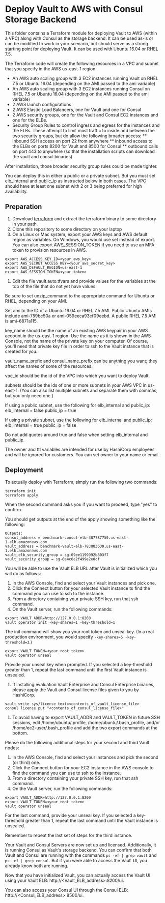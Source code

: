 # Deploy Vault to AWS with Consul Storage Backend

This folder contains a Terraform module for deploying Vault to AWS (within a VPC) along with Consul as the storage backend. It can be used as-is or can be modified to work in your scenario, but should serve as a strong starting point for deploying Vault. It can be used with Ubuntu 16.04 or RHEL 7.5.

The Terraform code will create the following resources in a VPC and subnet that you specify in the AWS us-east-1 region:
* An AWS auto scaling group with 3 EC2 instances running Vault on RHEL 7.5 or Ubuntu 16.04 (depending on the AMI passed to the ami variable)
* An AWS auto scaling group with 3 EC2 instances running Consul on RHEL 7.5 or Ubuntu 16.04 (depending on the AMI passed to the ami variable)
* 2 AWS launch configurations
* 2 AWS Elastic Load Balancers, one for Vault and one for Consul
* 2 AWS security groups, one for the Vault and Consul EC2 instances and one for the ELBs.
* Security Group Rules to control ingress and egress for the instances and the ELBs. These attempt to limit most traffic to inside and between the two security groups, but do allow the following broader access:
** inbound SSH access on port 22 from anywhere
** inbound access to the ELBs on ports 8200 for Vault and 8500 for Consul
** outbound calls on port 443 to anywhere (so that the installation scripts can download the vault and consul binaries)

After installation, those broader security group rules could be made tighter.

You can deploy this in either a public or a private subnet.  But you must set elb_internal and public_ip as instructed below in both cases. The VPC should have at least one subnet with 2 or 3 being preferred for high availability.

## Preparation
1. Download [terraform](https://www.terraform.io/downloads.html) and extract the terraform binary to some directory in your path.
1. Clone this repository to some directory on your laptop
1. On a Linux or Mac system, export your AWS keys and AWS default region as variables. On Windows, you would use set instead of export. You can also export AWS_SESSION_TOKEN if you need to use an MFA token to provision resources in AWS.

```
export AWS_ACCESS_KEY_ID=<your_aws_key>
export AWS_SECRET_ACCESS_KEY=<your_aws_secret_key>
export AWS_DEFAULT_REGION=us-east-1
export AWS_SESSION_TOKEN=<your_token>
```
1. Edit the file vault.auto.tfvars and provide values for the variables at the top of the file that do not yet have values.

Be sure to set unzip_command to the appropriate command for Ubuntu or RHEL, depending on your AMI.

Set ami to the ID of a Ubuntu 16.04 or RHEL 7.5 AMI. Public Ubuntu AMIs include ami-759bc50a or ami-059eeca93cf09eebd.  A public RHEL 7.5 AMI is ami-6871a115.

key_name should be the name of an existing AWS keypair in your AWS account in the us-east-1 region. Use the name as it is shown in the AWS Console, not the name of the private key on your computer.  Of course, you'll need that private key file in order to ssh to the Vault instance that is created for you.

vault_name_prefix and consul_name_prefix can be anything you want; they affect the names of some of the resources.

vpc_id should be the id of the VPC into which you want to deploy Vault.

subnets should be the ids of one or more subnets in your AWS VPC in us-east-1. (You can also list multiple subnets and separate them with commas, but you only need one.)

If using a public subnet, use the following for elb_internal and public_ip:
elb_internal = false
public_ip = true

If using a private subnet, use the following for elb_internal and public_ip:
elb_internal = true
public_ip = false

Do not add quotes around true and false when setting elb_internal and public_ip.

The owner and ttl variables are intended for use by HashiCorp employees and will be ignored for customers.  You can set owner to your name or email.

## Deployment
To actually deploy with Terraform, simply run the following two commands:

```
terraform init
terraform apply
```
When the second command asks you if you want to proceed, type "yes" to confirm.

You should get outputs at the end of the apply showing something like the following:
```
Outputs:
consul_address = benchmark-consul-elb-387787750.us-east-1.elb.amazonaws.com
vault_address = benchmark-vault-elb-783003639.us-east-1.elb.amazonaws.com
vault_elb_security_group = sg-09ee1199992b803f7
vault_security_group = sg-0a4c0e2f499e2e0cf
```

You will be able to use the Vault ELB URL after Vault is initialized which you will do as follows:

1. In the AWS Console, find and select your Vault instances and pick one.
1. Click the Connect button for your selected Vault instance to find the command you can use to ssh to the instance.
1. From a directory containing your private SSH key, run that ssh command.
1. On the Vault server, run the following commands:

```
export VAULT_ADDR=http://127.0.0.1:8200
vault operator init -key-shares=1 -key-threshold=1
```
The init command will show you your root token and unseal key. (In a real production environment, you would specify `-key-shares=5 -key-threshold=3`.)
```
export VAULT_TOKEN=<your_root_token>
vault operator unseal
```
Provide your unseal key when prompted. If you selected a key-threshold greater than 1, repeat the last command until the first Vault instance is unsealed.

1. If installing evaluation Vault Enterprise and Consul Enterprise binaries, please apply the Vault and Consul license files given to you by HashiCorp.

```
vault write sys/license text=<contents_of_vault_license_file>
consul license put "<contents_of_consul_license_file>"
```

1. To avoid having to export VAULT_ADDR and VAULT_TOKEN in future SSH sessions, edit /home/ubuntu/.profile, /home/ubuntu/.bash_profile, and/or /home/ec2-user/.bash_profile and add the two export commands at the bottom.

Please do the following additional steps for your second and third Vault nodes:

1. In the AWS Console, find and select your instances and pick the second (or third) one.
1. Click the Connect button for your EC2 instance in the AWS console to find the command you can use to ssh to the instance.
1. From a directory containing your private SSH key, run that ssh command.
1. On the Vault server, run the following commands:

```
export VAULT_ADDR=http://127.0.0.1:8200
export VAULT_TOKEN=<your_root_token>
vault operator unseal
```
For the last command, provide your unseal key. If you selected a key-threshold greater than 1, repeat the last command until the Vault instance is unsealed.

Remember to repeat the last set of steps for the third instance.

Your Vault and Consul Servers are now set up and licensed.  Additionally, it is running Consul as Vault's storage backend.  You can confirm that both Vault and Consul are running with the commands `ps -ef | grep vault` and `ps -ef | grep consul`.  But if you were able to access the Vault UI, you already know both are running.

Now that you have initialized Vault, you can actually access the Vault UI using your Vault ELB: http://<Vault_ELB_address>:8200/ui.

You can also access your Consul UI through the Consul ELB: http://<Consul_ELB_address>:8500/ui.
